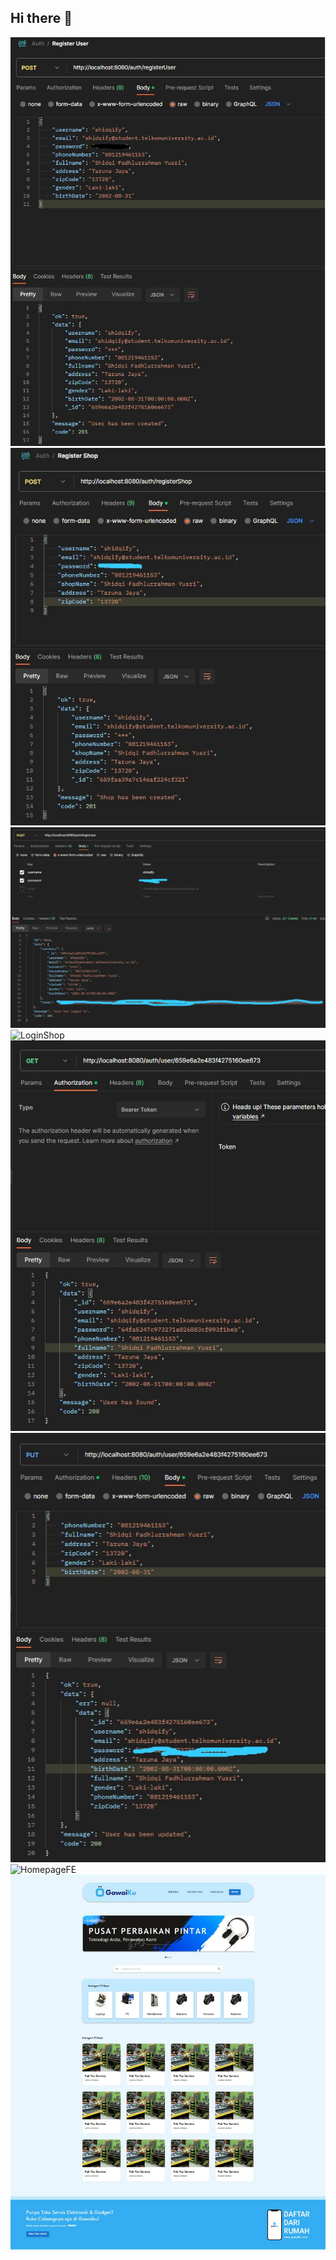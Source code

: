 ## Hi there 👋

<!--

**Here are some ideas to get you started:**

🙋‍♀️ A short introduction - what is your organization all about?
🌈 Contribution guidelines - how can the community get involved?
👩‍💻 Useful resources - where can the community find your docs? Is there anything else the community should know?
🍿 Fun facts - what does your team eat for breakfast?
🧙 Remember, you can do mighty things with the power of [Markdown](https://docs.github.com/github/writing-on-github/getting-started-with-writing-and-formatting-on-github/basic-writing-and-formatting-syntax)
-->

![RegisterUser](./RegisterUser.jpeg)
![RegisterShop](./RegisterShop.jpeg)
![LoginUser](./LoginUser.jpeg)
![LoginShop](./LoginShop.g)
![ViewUser](ViewUser.jpeg)
![UpdateUser](./UpdateUser.jpeg)
![HomepageFE](./HomepageFE.jpeg)
![FullHomepageFE](./FullHomepageFE.jpeg)
